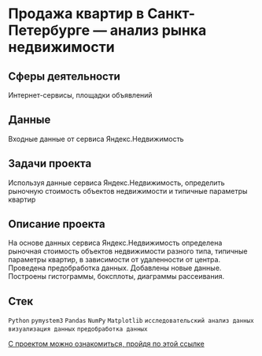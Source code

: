 
# Продажа квартир в Санкт-Петербурге — анализ рынка недвижимости

## Сферы деятельности

Интернет-сервисы, площадки объявлений

## Данные

Входные данные от сервиса Яндекс.Недвижимость

## Задачи проекта 

Используя данные сервиса Яндекс.Недвижимость, определить рыночную стоимость объектов недвижимости и типичные параметры квартир

## Описание проекта

На основе данных сервиса Яндекс.Недвижимость определена рыночная стоимость объектов недвижимости разного типа, типичные параметры квартир, в зависимости от
удаленности от центра. Проведена предобработка данных. Добавлены новые данные. Построены гистограммы, боксплоты, диаграммы рассеивания.

## Стек

`Python` `pymystem3` `Pandas` `NumPy` `Matplotlib` `исследовательский анализ данных` `визуализация данных` `предобработка данных`


[С проектом можно ознакомиться, пройдя по этой ссылке](https://github.com/bananacoach/ya_praktikum_da/blob/main/estate_ads_research_project/estate_ads_research_git.ipynb)

<br>
